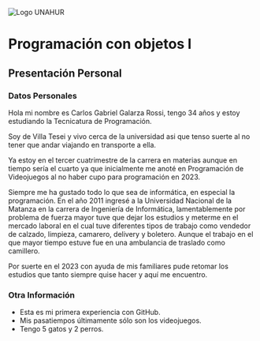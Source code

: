 ![Logo UNAHUR](./UNAHUR.png)

# Programación con objetos I
## Presentación Personal

### Datos Personales
Hola mi nombre es Carlos Gabriel Galarza Rossi, tengo 34 años y estoy estudiando la Tecnicatura de Programación. 

Soy de Villa Tesei y vivo cerca de la universidad asi que tenso suerte al no tener que andar viajando en transporte a ella.

Ya estoy en el tercer cuatrimestre de la carrera en materias aunque en tiempo sería el cuarto ya que inicialmente me anoté en Programación de Videojuegos al no haber cupo para programación en 2023.

Siempre me ha gustado todo lo que sea de informática, en especial la programación. En el año 2011 ingresé a la Universidad Nacional de la Matanza en la carrera de Ingeniería de Informática, lamentablemente por problema de fuerza mayor tuve que dejar los estudios y meterme en el mercado laboral en el cual tuve diferentes tipos de trabajo como vendedor de calzado, limpieza, camarero, delivery y boletero. Aunque el trabajo en el que mayor tiempo estuve fue en una ambulancia de traslado como camillero.

Por suerte en el 2023 con ayuda de mis familiares pude retomar los estudios que tanto siempre quise hacer y aquí me encuentro.

### Otra Información
- Esta es mi primera experiencia con GitHub.
- Mis pasatiempos últimamente sólo son los videojuegos.
- Tengo 5 gatos y 2 perros.
